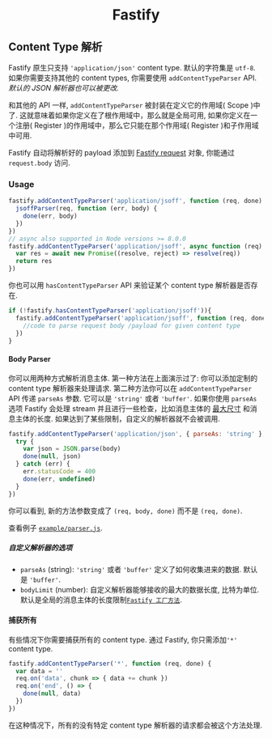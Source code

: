 <h1 align="center">Fastify</h1>

## Content Type 解析
Fastify 原生只支持 `'application/json'` content type. 默认的字符集是 `utf-8`. 如果你需要支持其他的 content types, 你需要使用 `addContentTypeParser` API. *默认的 JSON 解析器也可以被更改.*

和其他的 API 一样, `addContentTypeParser` 被封装在定义它的作用域( Scope )中了. 这就意味着如果你定义在了根作用域中，那么就是全局可用, 如果你定义在一个注册( Register )的作用域中，那么它只能在那个作用域( Register )和子作用域中可用.

Fastify 自动将解析好的 payload 添加到 [Fastify request](https://github.com/fastify/docs-chinese/blob/master/docs/Request.md) 对象, 你能通过 `request.body` 访问.

### Usage
```js
fastify.addContentTypeParser('application/jsoff', function (req, done) {
  jsoffParser(req, function (err, body) {
    done(err, body)
  })
})
// async also supported in Node versions >= 8.0.0
fastify.addContentTypeParser('application/jsoff', async function (req) {
  var res = await new Promise((resolve, reject) => resolve(req))
  return res
})
```

你也可以用 `hasContentTypeParser` API 来验证某个 content type 解析器是否存在.

```js
if (!fastify.hasContentTypeParser('application/jsoff')){
  fastify.addContentTypeParser('application/jsoff', function (req, done) {
    //code to parse request body /payload for given content type
  })
}
```

#### Body Parser

你可以用两种方式解析消息主体. 第一种方法在上面演示过了: 你可以添加定制的 content type 解析器来处理请求. 第二种方法你可以在 `addContentTypeParser`  API 传递 `parseAs` 参数. 它可以是 `'string'` 或者 `'buffer'`. 如果你使用 `parseAs` 选项 Fastify 会处理 stream 并且进行一些检查，比如消息主体的 [最大尺寸](https://github.com/fastify/docs-chinese/blob/master/docs/Server.md#factory-body-limit) 和消息主体的长度. 如果达到了某些限制，自定义的解析器就不会被调用.

```js
fastify.addContentTypeParser('application/json', { parseAs: 'string' }, function (req, body, done) {
  try {
    var json = JSON.parse(body)
    done(null, json)
  } catch (err) {
    err.statusCode = 400
    done(err, undefined)
  }
})
```
你可以看到, 新的方法参数变成了 `(req, body, done)` 而不是 `(req, done)`.

查看例子 [`example/parser.js`](https://github.com/fastify/fastify/blob/master/examples/parser.js).

##### 自定义解析器的选项
+ `parseAs` (string): `'string'` 或者 `'buffer'` 定义了如何收集进来的数据. 默认是 `'buffer'`.
+ `bodyLimit` (number): 自定义解析器能够接收的最大的数据长度, 比特为单位. 默认是全局的消息主体的长度限制[`Fastify 工厂方法`](https://github.com/fastify/docs-chinese/blob/master/docs/Server.md#bodylimit).

#### 捕获所有
有些情况下你需要捕获所有的 content type. 通过 Fastify, 你只需添加`'*'` content type.
```js
fastify.addContentTypeParser('*', function (req, done) {
  var data = ''
  req.on('data', chunk => { data += chunk })
  req.on('end', () => {
    done(null, data)
  })
})
```
在这种情况下，所有的没有特定 content type 解析器的请求都会被这个方法处理.
